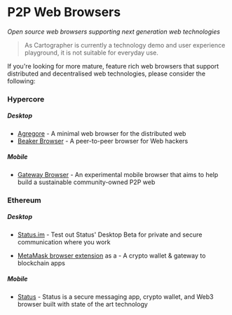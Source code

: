 # P2P Web Browsers
_Open source web browsers supporting next generation web technologies_

> As Cartographer is currently a technology demo and user experience playground, it is not suitable for everyday use.  

If you're looking for more mature, feature rich web browsers that support distributed and decentralised web technologies, please consider the following:


### Hypercore

##### Desktop 
* [Agregore](https://github.com/RangerMauve/agregore-browser) - A minimal web browser for the distributed web
* [Beaker Browser](https://beakerbrowser.com/) - A peer-to-peer browser for Web hackers

##### Mobile 
* [Gateway Browser](https://twitter.com/GatewayBrowser) - An experimental mobile browser that aims to help build a sustainable community-owned P2P web


### Ethereum

##### Desktop 
* [Status.im](https://status.im/get/) - Test out Status' Desktop Beta for private and secure communication where you work
- [MetaMask browser extension](https://metamask.io/) as a - A crypto wallet & gateway to blockchain apps

##### Mobile
- [Status](https://status.im/) - Status is a secure messaging app, crypto wallet, and Web3 browser built with state of the art technology
